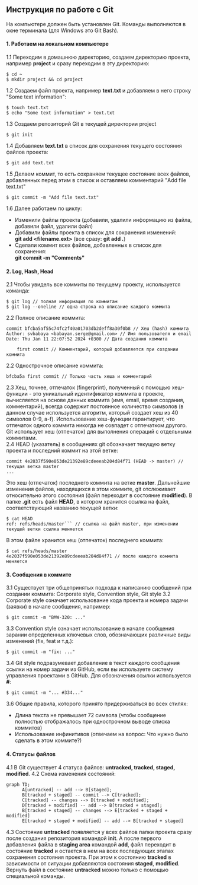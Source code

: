 ## Инструкция по работе с Git
На компьютере должен быть установлен Git. Команды выполняются в окне терминала (для Windows это Git Bash).
#### 1. Работаем на локальном компьютере
1.1 Переходим в домашнюю директорию, создаем директорию проекта, например **project** и сразу переходим в эту директорию:
```
$ cd ~
$ mkdir project && cd project
```
1.2 Создаем файл проекта, например **text.txt** и добавляем в него строку "Some text information":
```
$ touch text.txt
$ echo "Some text information" > text.txt
```
1.3 Создаем репозиторий Git в текущей директории project
```
$ git init
```
1.4 Добавляем **text.txt** в список для сохранения текущего состояния файлов проекта:
```
$ git add text.txt
```
1.5 Делаем коммит, то есть сохраняем текущее состояние всех файлов, добавленных перед этим в список и оставляем комментарий "Add file text.txt"
```
$ git commit -m "Add file text.txt"
```
1.6 Далее работаем по циклу:
* Изменили файлы проекта (добавили, удалили информацию из файла, добавили файл, удалили файл)
* Добавили файлы проекта в список для сохранения изменений:<br>
**git add <filename.ext>** (все сразу: **git add .**)
* Сделали коммит всех файлов, добавленных в список для сохранения:<br>
**git commit -m "Comments"**
#### 2. Log, Hash, Head
2.1 Чтобы увидель все коммиты по текущему проекту, используется команда:
```
$ git log // полная информация по коммитам
$ git log --oneline // одна строка на описание каждого коммита
```
2.2 Полное описание коммита:
```
commit bfcba5af55c74fc2f40a01703db2deff8a30f0b8 // Хеш (hash) коммита
Author: svbabaya <babayan.serge@gmail.com> // Имя пользователя и email
Date: Thu Jan 11 22:07:52 2024 +0300 // Дата создания коммита

    first commit // Комментарий, который добавляется при создании коммита
```
2.2 Однострочное описание коммита:
```
bfcba5a first commit // Только часть хеша и комментарий
```
2.3 Хеш, точнее, отпечаток (fingerprint), полученный с помощью хеш-функции - это уникальный идентификатор коммита в проекте, вычисляется на основе данных коммита (имя, email, время создания, комментарий), всегда содержит постоянное количество символов (в данном случае используется алгоритм, который создает хеш из 40 символов 0-9, a-f). Использование хеш-функции гарантирует, что отпечаток одного коммита никогда не совпадет с отпечатком другого. Git использует хеш (отпечаток) для выполнения операций с отдельными коммитами.<br>
2.4 HEAD (указатель) в сообщениях git обозначает текущую ветку проекта и последний коммит на этой ветке:
```
commit 4e2037f590e053de21392e89cdeeeab204d84f71 (HEAD -> master) // текущая ветка master
...
```
Это хеш (отпечаток) последнего коммита на ветке **master**. Дальнейшие изменения файлов, находящихся в этом коммите, git отслеживает относительно этого состояния (файл переходит в состояние **modified**). В папке **.git** есть файл **HEAD**, в котором хранится ссылка на файл, соответствующий названию текущей ветки:
```
$ cat HEAD
ref: refs/heads/master``` // ссылка на файл master, при изменении текущей ветки ссылка меняется
```
В этом файле хранится хеш (отпечаток) последнего коммита:
```
$ cat refs/heads/master
4e2037f590e053de21392e89cdeeeab204d84f71 // после каждого коммита меняется
```
#### 3. Сообщения в коммите
3.1 Существует три общепринятых подхода к написанию сообщений при создании коммита: Corporate style, Convention style, Git style
3.2 Corporate style означает использование кода проекта и номера задачи (заявки) в начале сообщения, например:
```
$ git commit -m "BMW-320: ..."
```
3.3 Convention style означает использование в начале сообщения зарании определенных ключевых слов, обозначающих различные виды изменений (fix, feat и т.д.):
```
$ git commit -m "fix: ..."
```
3.4 Git style подразумевает добавление в текст каждого сообщения ссылки на номер задачи из GitHub, если вы используете систему управления проектами в GitHub. Для обозначения ссылки используется **#**:
```
$ git commit -m "... #334..."
```
3.6 Общие правила, которого принято придерживаться во всех стилях:
* Длина текста не превышает 72 символа (чтобы сообщение полностью отображалось при однострочном выводе списка коммитов)
* Использование инфинитивов (отвечаем на вопрос: Что нужно было сделать в этом коммите?)
#### 4. Статусы файлов
4.1 В Git cуществует 4 статуса файлов: **untracked, tracked, staged, modified**. 
4.2 Схема изменения состояний:

```mermaid
graph TD;
      A[untracked] -- add --> B[staged];
      B[tracked + staged] -- commit --> C[tracked];
      C[tracked] -- changes --> D[tracked + modified];
      D[tracked + modified] -- add --> B[tracked + staged];
      B[tracked + staged] -- changes --> E[tracked + staged + modified]
      E[tracked + staged + modified] -- add --> B[tracked + staged]
```

4.3 Состояние **untracked** появляется у всех файлов папки проекта сразу после создания репозитория командой **init**. А после первого добавления файла в **staging area** командой **add**, файл переходит в состояние **tracked** и остается в нем на всех последующих этапах сохранения состояния проекта. При этом к состоянию **tracked** в зависимости от ситуации добавляются состояния **staged**, **modified**. Вернуть файл в состояние **untracked** можно только с помощью специальной команды. 